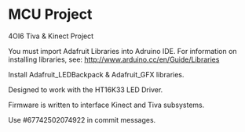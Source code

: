 # MCU Project
4OI6 Tiva & Kinect Project

You must import Adafruit Libraries into Adruino IDE. For information on installing libraries, see: http://www.arduino.cc/en/Guide/Libraries

Install Adafruit_LEDBackpack & Adafruit_GFX libraries.

Designed to work with the HT16K33 LED Driver. 

Firmware is written to interface Kinect and Tiva subsystems. 

Use #67742502074922 in commit messages. 

